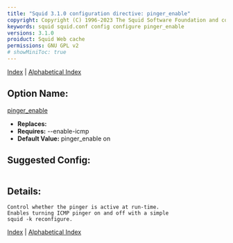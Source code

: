 ```yaml
---
title: "Squid 3.1.0 configuration directive: pinger_enable"
copyright: Copyright (C) 1996-2023 The Squid Software Foundation and contributors
keywords: squid squid.conf config configure pinger_enable
versions: 3.1.0
proiduct: Squid Web cache
permissions: GNU GPL v2
# showMiniToc: true
---
```

[Index](index#toc_pinger_enable) | [Alphabetical Index](index_all#toc_pinger_enable)

## Option Name:
[pinger_enable](#pinger_enable)
 * **Replaces:** 
 * **Requires:** --enable-icmp
 * **Default Value:** pinger_enable on


## Suggested Config:
```plaintext

```

## Details:

	Control whether the pinger is active at run-time.
	Enables turning ICMP pinger on and off with a simple
	squid -k reconfigure.



[Index](index#toc_pinger_enable) | [Alphabetical Index](index_all#toc_pinger_enable)

